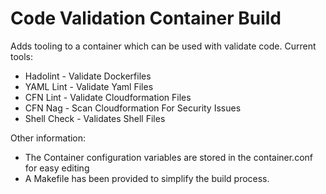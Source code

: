 # Code Validation Container Build #

Adds tooling to a container which can be used with validate code. Current tools:
* Hadolint - Validate Dockerfiles
* YAML Lint - Validate Yaml Files
* CFN Lint - Validate Cloudformation Files
* CFN Nag - Scan Cloudformation For Security Issues
* Shell Check - Validates Shell Files

Other information:
* The Container configuration variables are stored in the container.conf for easy editing
* A Makefile has been provided to simplify the build process.